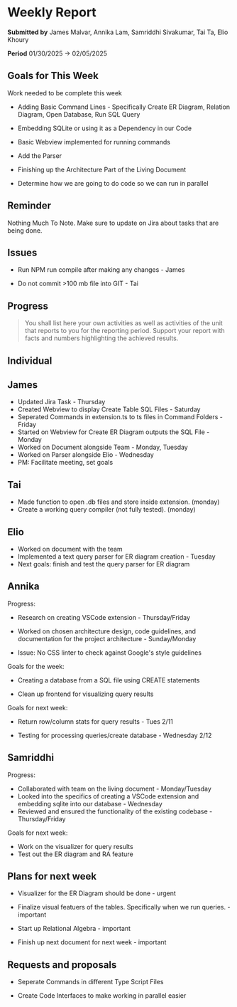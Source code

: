 Weekly Report
=============

**Submitted by** James Malvar, Annika Lam, Samriddhi Sivakumar, Tai Ta, Elio Khoury

**Period** 01/30/2025 → 02/05/2025

Goals for This Week
-------

Work needed to be complete this week

- Adding Basic Command Lines - Specifically Create ER Diagram, Relation Diagram, Open Database, Run SQL Query

- Embedding SQLite or using it as a Dependency in our Code

- Basic Webview implemented for running commands

- Add the Parser

- Finishing up the Architecture Part of the Living Document

- Determine how we are going to do code so we can run in parallel

Reminder
--------
Nothing Much To Note. Make sure to update on Jira about tasks that are being done.

Issues
------
- Run NPM run compile after making any changes - James

- Do not commit >100 mb file into GIT - Tai

Progress
----------

> You shall list here your own activities as well as activities of the unit that reports to you for the reporting period. Support your report with facts and numbers highlighting the achieved results.

Individual
-----------
## James
- Updated Jira Task - Thursday
- Created Webview to display Create Table SQL Files - Saturday
- Seperated Commands in extension.ts to ts files in Command Folders - Friday
- Started on Webview for Create ER Diagram outputs the SQL File - Monday
- Worked on Document alongside Team - Monday, Tuesday
- Worked on Parser alongside Elio - Wednesday
- PM: Facilitate meeting, set goals
## Tai
- Made function to open .db files and store inside extension. (monday)
- Create a working query compiler (not fully tested). (monday)

## Elio
- Worked on document with the team
- Implemented a text query parser for ER diagram creation - Tuesday
- Next goals: finish and test the query parser for ER diagram

## Annika

Progress:

- Research on creating VSCode extension - Thursday/Friday

- Worked on chosen architecture design, code guidelines, and documentation for the project architecture - Sunday/Monday
-   Issue: No CSS linter to check against Google's style guidelines

Goals for the week: 

- Creating a database from a SQL file using CREATE statements

- Clean up frontend for visualizing query results

Goals for next week:

- Return row/column stats for query results - Tues 2/11

- Testing for processing queries/create database - Wednesday 2/12

## Samriddhi
Progress:
- Collaborated with team on the living document - Monday/Tuesday
- Looked into the specifics of creating a VSCode extension and embedding sqlite into our database - Wednesday
- Reviewed and ensured the functionality of the existing codebase - Thursday/Friday

Goals for next week:
- Work on the visualizer for query results
- Test out the ER diagram and RA feature

Plans for next week
-------------------

- Visualizer for the ER Diagram should be done - urgent

- Finalize visual featuers of the tables. Specifically when we run queries. - important

- Start up Relational Algebra - important

- Finish up next document for next week - important

Requests and proposals
----------------------

- Seperate Commands in different Type Script Files

- Create Code Interfaces to make working in parallel easier
